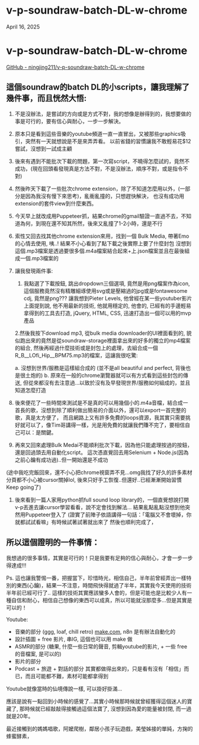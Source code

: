 # v-p-soundraw-batch-DL-w-chrome

April 16, 2025 

# v-p-soundraw-batch-DL-w-chrome

[GitHub - ningjing211/v-p-soundraw-batch-DL-w-chrome](https://github.com/ningjing211/v-p-soundraw-batch-DL-w-chrome/tree/main)

## 這個soundraw的batch DL的小scripts，讓我理解了幾件事，而且恍然大悟:

1. 不是沒辦法，是嘗試的方向或是方式不對，我的想像是辦得到的，我想要做的事是可行的，要有信心與耐心，一步一步解決。

1.  原本只是看到這些音樂的youtube頻道一直一直冒出，又被那些graphics吸引，突然有一天就想說是不是來弄弄看。
以前省錢的習慣讓我不敢輕易花$12嘗試，沒想到一試成主顧
2. 後來有遇到不能批次下載的問題，第一次寫script，不曉得怎麼試的，竟然不成功，(現在回頭看發現真是方法不對，不是沒辦法，順序不對，或是指令不對)
3. 然後昨天下載了一些批次chrome extension，除了不知道怎麼用以外，(一部分是因為我沒有慢下來思考)，亂衝亂撞的，只想趕快解決，
也沒有成功用extension的套件view到什麼東西。
4. 今天早上就改成用Puppeteer抓，結果chrome的gmail驗證一直過不去，不知道為何，到現在還不知其所然，後來又亂撞了1-2小時，還是不行
5. 索性又回去找其他chrome extension來用，找到一個 Bulk Media, 帶著Emo的心情去使用, 咦..! 結果不小心看到了點下載之後實際上要了什麼封包
沒想到這個.mp3檔案是透過要很多個.m4a檔案結合起來+上.json檔案並且在最後組成一個.mp3檔案的
6. 讓我發現兩件事:
    
    1. 我點選了下載按鈕, 跳出dropdown三個選項, 竟然是用png檔案作為icon, 這個服務竟然沒有精雕細琢使用svg或是壓縮過的jpg或是fontawesome cdj, 竟然是png???
    讓我想到Pieter Levels, 他曾經在某一些youtuber影片上面提到說, 他不用最新的技術, 他就用穩定的, 他會的, 已經有的手邊輕易拿得到的工具去打造, jQuery, HTML, CSS, 迅速打造出一個可以用的mvp產品
    
    2.然後我按下download mp3, 從bulk media downloader的UI裡面看到的, 貌似跑出來的竟然是從soundraw-storage裡面拿出來的好多的獨立的mp4檔案的組合, 然後再經過什麼技術或是封包上的處理，去組合成一個R_B__LOfi_Hip__BPM75.mp3的檔案，這讓我很吃驚:
    
    a. 沒想到世界/服務是這樣組合成的 (並不是all beautiful and perfect, 背後也是很土炮的)
    b. 原來在一般的chrome瀏覽器就可以有方式看到這些封包的傳送, 但從來都沒有去注意過...以致於沒有及早發現世界/服務如何組成的，並且知道怎麼打造
    
7. 後來便花了一些時間來測試是不是真的可以用幾個小的.m4a音檔，結合成一首長的歌，沒想到除了順利做出簡易的介面以外，還可以export一首完整的歌，真是太方便了，
而且網路上又有許多免費的loops資源，我其實只需要挑好就可以了，像Tim哥講得一樣，光是用免費的就讓我們賺不完了，要相信自己可以：是關鍵。
8. 再來又回來處理Bulk Medai不能順利批次下載，因為他只能處理按過的按鈕，還是回過頭去用自動化script。
這次憑直覺回去用Selenium + Node.js(因為之前心鑰有成功過)..但一開始還是不成功

(途中我吃完飯回來，還不小心把chrome視窗弄不見...omg我找了好久的許多素材分頁都不小心被cursor關掉lol, 後來只好手工恢復..但還好..已經漸漸開始習慣Keep going了)

1. 後來看到一篇人家用python抓full sound loop library的，一個直覺想說打開v-p丟進去讓cursor學習看看，說不定會找到解法...
結果亂點亂點沒想到他突然用Puppeteer登入了 (證實了前陣子依語講得一句話：「電腦又不會壞掉，你就都試試看嘛」有時候試著試著就出來了
然後也順利完成了，

## 所以這個證明的一件事情：

我想過的很多事情，其實是可行的！只是我要有足夠的信心與耐心，才會一步一步得達成!!!

Ps. 這也讓我警惕一番，把握當下，珍惜時光，相信自己，半年前曾經弄出一樣特別的東西(心鑰)，結果一不注意，時間飛快得就過了半年，其實我今天使用的技術半年前已經可行了..
這樣的技術其實應該蠻多人會的，但是可能也是比較少人有一種自信和耐心，相信自己想像的東西可以成真，所以可能就沒那麼多...但是其實是可以的！

Youtube:

- 音樂的部分 (ggg, loaf, chill retro) [make.com](http://make.com/), n8n 是有辦法自動化的
- 設計插圖 + free 影片, 串IG, 這個也可以用 make 做
- ASMR的部分 (糖果, 什麼一些日常的聲音, 剪輯youtube的影片, + 一些 free 的音檔案, 是可以的)
- 影片的部分
- Podcast + 旅遊 + 對話的部分
其實都做得出來的，只是看有沒有「相信」而已，而且可能都不難，素材可能都拿得到

Youtube就像當時的仙境傳說一樣, 可以掛好掛滿...

應該是說有一點回到小時候的感覺了…其實小時候那時候就曾經獲得這個迷人的寶藏了, 那時候就已經敲敲得接觸過這個法寶了, 沒想到因為愛的能量被封閉, 而一過就是20年。

最近接觸到的媽媽唱歌，阿嬤爬樹，鄰居小孩子玩遊戲，美瑩姊接的單純，方掬的蜂蜜酵素，